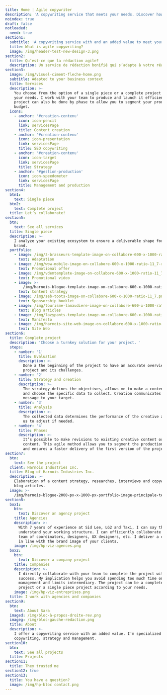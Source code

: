 ```yaml
---
title: Home | Agile copywriter
description: 'A copywriting service that meets your needs. Discover how I can help you. '
noindex: true
draft: false
notloaded:
  need: true
section1:
  subtitle: 'A copywriting service with and an added value to meet your needs. '
  title: What is agile copywriting?
  image: /img/header-test-new-design-3.png
section2:
  title: Qu’est-ce que la rédaction agile?
  description: Un service de rédaction bonifié qui s’adapte à votre réalité.
section3:
  image: /img/visuel-ciment-fleche-home.png
  subtitle: Adapted to your business context
  title: Services
  description: >-
    You choose from the option of a single piece or a complete project based on
    your needs. I work with your team to produce and launch it efficiently. The
    project can also be done by phase to allow you to segment your production
    budget. 
  icons:
    - anchor: '#creation-contenu'
      icon: icon-pencil
      link: servicesPage
      title: Content creation
    - anchor: '#creation-contenu'
      icon: icon-presentation
      link: servicesPage
      title: SEO copywriting
    - anchor: '#creation-contenu'
      icon: icon-target
      link: servicesPage
      title: Strategy
    - anchor: '#gestion-production'
      icon: icon-speedometer
      link: servicesPage
      title: Management and production
section4:
  btn1:
    text: Single piece
  btn2:
    text: Complete project
  title: Let’s collaborate!
section5:
  btn:
    text: See all services
  title: Single piece
  description: >-
    I analyze your existing ecosystem to ensure a deliverable shape for your
    brand.
  portfolio:
    - image: /img/3-brasseurs-template-image-on-collabore-600-x-1000-ratio-11_7.png
      text: Adaptation
    - image: /img/wow-mobile-image-on-collabore-600-x-1000-ratio-11_7-rev2-1-.png
      text: Promotional offer
    - image: /img/vdemtemplate-image-on-collabore-600-x-1000-ratio-11_7-1-.png
      text: Promotional video
    - image: >-
        /img/harnois-blogue-template-image-on-collabore-600-x-1000-ratio-11_7.png
      text: Content strategy
    - image: /img/seb-toots-image-on-collabore-600-x-1000-ratio-11_7.png
      text: Sponsorship booklet
    - image: /img/tourisme-lanaudiere-image-on-collabore-600-x-1000-ratio-11_7.png
      text: Blog articles
    - image: /img/lazypants-template-image-on-collabore-600-x-1000-ratio-11_7-.png
      text: Manifesto
    - image: /img/harnois-site-web-image-on-collabore-600-x-1000-ratio-11_7-1-.png
      text: Site Web
section6:
  title: Complete project
  description: 'Choose a turnkey solution for your project. '
  steps:
    - number: '1'
      title: Evaluation
      description: >-
        Done a the beginning of the project to have an accurate overview of the
        project and its challenges.
    - number: '2'
      title: Strategy and creation
      description: >-
        The strategy defines the objectives, allows me to make a content plan
        and choose the specific data to collect. Creation communicates your
        message to your target.
    - number: '3'
      title: Analysis
      description: >-
        The collected data determines the performance of the creative and allows
        us to adjust if needed. 
    - number: '4'
      title: Phases
      description: >-
        It’s possible to make revisions to existing creative content or add new
        content. This agile method allows you to segment the production budget
        and ensures a faster delivery of the first version of the project. 
section7:
  btn:
    text: See the project
  client: Harnois Industries Inc.
  title: Blog of Harnois Industries Inc.
  description: >-
    Elaboration of a content strategy, researches, interviews and copywriting of
    blog articles.
  image: >-
    /img/harnois-blogue-2000-px-x-1000-px-portfolio-image-principale-template.png
section8:
  box1:
    btn:
      text: Discover an agency project
    title: Agencies
    description: >-
      With 7 years of experience at Sid Lee, LG2 and Taxi, I can say that I
      understand your working structure. I can efficiently collaborate with your
      team of coordinators, designers, UX designers, etc. I deliver a creative
      in line with the brand image of your clients. 
    image: /img/hp-viz-agences.png
  box2:
    btn:
      text: Discover a company project
    title: Companies
    description: >-
      I directly collaborate with your team to complete the project with
      success. My implication helps you avoid spending too much time on internal
      management and limits intermediary. The project can be a complete agile
      project or a single piece project according to your needs. 
    image: /img/hp-viz-entreprises.png
  title: I work with agencies and companies
section9:
  btn:
    text: About Sara
  imaged: /img/bloc-à-propos-droite-rev.png
  imageg: /img/bloc-gauche-redaction.png
  title: About
  description: >-
    I offer a copywriting service with an added value. I’m specialized in
    copywriting, strategy and management. 
section10:
  btn:
    text: See all projects
  title: Projects
section11:
  title: They trusted me
section12: true
section13:
  title: You have a question?
  image: /img/hp-bloc contact.png
---
```



